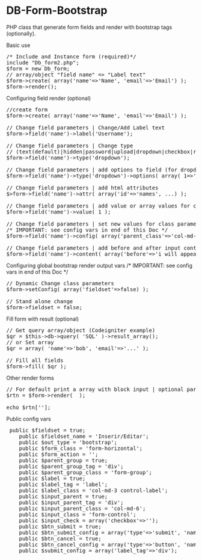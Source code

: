 # DB-Form-Bootstrap
PHP class that generate form fields and render with bootstrap tags (optionally).

Basic use
<pre>
/* Include and Instance form (required)*/ 
include "Db_form2.php";
$form = new Db_form;
// array/object "field name" => "Label text"
$form->create( array('name'=>'Name', 'email'=>'Email') ); 
$form->render();
</pre>

Configuring field render (optional)
<pre>
//create form
$form->create( array('name'=>'Name', 'email'=>'Email') ); 

// Change field parameters | Change/Add Label text 
$form->field('name')->label('Username'); 

// Change field parameters | Change type 
// (text(default)|hidden|password|upload|dropdown|checkbox|radio|button|textarea|empty) 
$form->field('name')->type('dropdown'); 

// Change field parameters | add options to field (for dropdown, radio, checkbox, etc) (Array/Object)
$form->field('name')->type('dropdown')->options( array( 1=>'Robert', 2=>'susan', ...) ); 

// Change field parameters | add html attributes 
$>form->field('name')->attr( array('id'=>'names', ...) ); 

// Change field parameters | add value or array values for checkbox
$form->field('name')->value( 1 ); 

// Change field parameters | set new values for class parameter to unique field 
/* IMPORTANT: see config vars in end of this Doc */ 
$form->field('name')->config( array('parent_class'=>'col-md-12') ); 

// Change field parameters | add before and after input content 
$form->field('name')->content( array('before'=>'i will appear above input', 'after'=>'i will appear below input') ); 
</pre>

Configuring global bootstrap render output vars
/* IMPORTANT: see config vars in end of this Doc */ 
<pre>
// Dynamic Change class parameters 
$form->setConfig( array('fieldset'=>false) ); 

// Stand alone change 
$form->fieldset = false; 
</pre>

Fill form with result (optional)
<pre>
// Get query array/object (Codeigniter example)
$qr = $this->db->query( 'SQL' )->result_array(); 
// or Set array 
$qr = array( 'name'=>'bob', 'email'=>'...' ); 

// Fill all fields
$form->fill( $qr ); 
</pre>

Other render forms
<pre>
// For default print a array with block input | optional parameter print(true|false) 
$rtn = $form->render( <auto print(true|false)> ); 

echo $rtn['<field name>']; 
</pre>

Public config vars
<pre>
 public $fieldset = true;  
	public $fieldset_name = 'Inserir/Editar';
 	public $out_type = 'bootstrap';
	public $form_class = 'form-horizontal';
	public $form_action = '';
	public $parent_group = true;
	public $parent_group_tag = 'div';
	public $parent_group_class = 'form-group';
	public $label = true;
	public $label_tag = 'label';
	public $label_class = 'col-md-3 control-label';
	public $input_parent = true;
	public $input_parent_tag = 'div';
	public $input_parent_class = 'col-md-6';
	public $input_class = 'form-control';
	public $input_check = array('checkbox'=>'');
	public $btn_submit = true;
	public $btn_submit_config = array('type'=>'submit', 'name'=>'btn_submit', 'class'=>'btn btn-success', 'value'=>'Save');
	public $btn_cancel = true;
	public $btn_cancel_config = array('type'=>'button', 'name'=>'btn_cancel', 'class'=>'btn btn-danger', 'value'=>'Cancel', 'onclick'=>'javascript:history.back(-1);');
	public $submit_config = array('label_tag'=>'div');

</pre>
